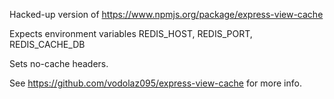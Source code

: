 Hacked-up version of https://www.npmjs.org/package/express-view-cache

Expects environment variables REDIS_HOST, REDIS_PORT, REDIS_CACHE_DB

Sets no-cache headers.

See https://github.com/vodolaz095/express-view-cache for more info.

